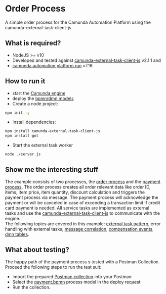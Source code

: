 # Order Process
A simple order process for the Camunda Automation Platform using the camunda-external-task-client-js 

## What is required?
* NodeJS >= v10  
* Developed and tested against [camunda-external-task-client-js](https://github.com/camunda/camunda-external-task-client-js) v2.1.1 and 
* [camunda automation platform run](https://camunda.com/download/) v7.16  

## How to run it
* start the [Camunda engine](https://camunda.com/download/)
* deploy the [bpmn/dmn models](src/assets)
* Create a node project:
```sh
npm init -y
```
* Install dependencies:
```sh
npm install camunda-external-task-client-js
npm install got
```
* Start the external task worker
```sh
node ./server.js
```

## Show me the interesting stuff
The example consists of two processes, the [order process](src/assets/order-process.bpmn) and the [payment process](src/assets/payment-process.bpmn).
The order process creates all order relevant data like order ID, items, item price, item quantity, discount calculation and triggers the payment process via message.
The payment process will acknowledge the payment or will be canceled in case of exceeding a transaction limit if credit card payment is needed.
All service tasks are implemented as external tasks and use the [camunda-external-task-client-js](https://github.com/camunda/camunda-external-task-client-js) to communicate with the engine.  
The following topics are covered in this example: [external task pattern](https://docs.camunda.org/manual/7.16/user-guide/process-engine/external-tasks/), error handling with external tasks, [message correlation](https://docs.camunda.org/manual/7.16/reference/bpmn20/events/message-events/), [compensation events](https://docs.camunda.org/manual/7.16/reference/bpmn20/events/cancel-and-compensation-events/#compensation-events), [dmn tables](https://docs.camunda.org/manual/7.16/reference/dmn/).

## What about testing?
The happy path of the payment process s tested with a Postman Collection. Proceed the following steps to run the test suit:  
* Import the prepared [Postman collection](src/test/order-process-tests.postman_collection.json) into your Postman
* Select the [payment.bpmn](src/assets/payment-process.bpmn) process model in the deploy request
* Run the collection.
